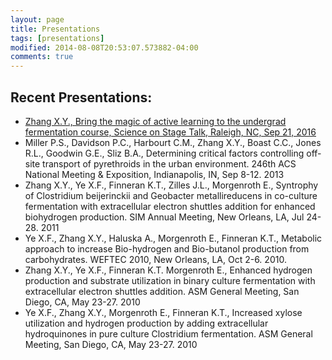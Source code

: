 ```yaml
---
layout: page
title: Presentations
tags: [presentations]
modified: 2014-08-08T20:53:07.573882-04:00
comments: true
---
```



## Recent Presentations:

* [Zhang X.Y., Bring the magic of active learning to the undergrad fermentation course, Science on Stage Talk, Raleigh, NC, Sep 21, 2016](https://youtu.be/s8Is6-K9rII)
* Miller P.S., Davidson P.C., Harbourt C.M., Zhang X.Y., Boast C.C., Jones R.L., Goodwin G.E., Sliz B.A., Determining critical factors controlling off-site transport of pyrethroids in the urban environment. 246th ACS National Meeting & Exposition, Indianapolis, IN, Sep 8-12. 2013
* Zhang X.Y., Ye X.F., Finneran K.T., Zilles J.L., Morgenroth E., Syntrophy of Clostridium beijerinckii and Geobacter metallireducens in co-culture fermentation with extracellular electron shuttles addition for enhanced biohydrogen production. SIM Annual Meeting, New Orleans, LA, Jul 24-28. 2011
* Ye X.F., Zhang X.Y., Haluska A., Morgenroth E., Finneran K.T., Metabolic approach to increase Bio-hydrogen and Bio-butanol production from carbohydrates. WEFTEC 2010, New Orleans, LA, Oct 2-6. 2010.
* Zhang X.Y., Ye X.F., Finneran K.T. Morgenroth E., Enhanced hydrogen production and substrate utilization in binary culture fermentation with extracellular electron shuttles addition. ASM General Meeting, San Diego, CA, May 23-27. 2010
* Ye X.F., Zhang X.Y., Morgenroth E., Finneran K.T., Increased xylose utilization and hydrogen production by adding   extracellular hydroquinones in pure culture Clostridium fermentation. ASM General Meeting, San Diego, CA, May 23-27. 2010
